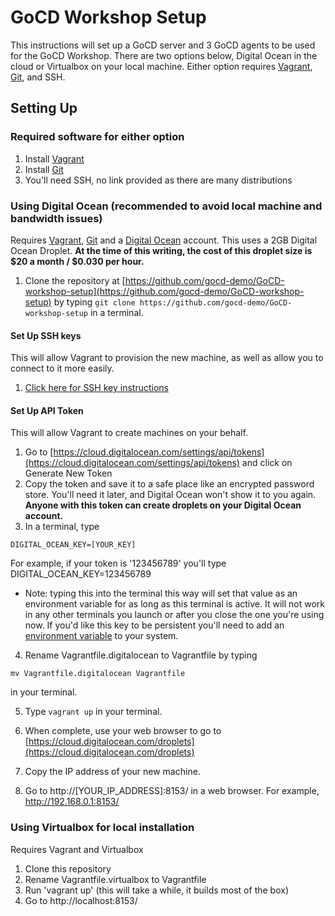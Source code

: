 # GoCD Workshop Setup

This instructions will set up a GoCD server and 3 GoCD agents to be used for the GoCD Workshop. There are two options below, Digital Ocean in the cloud or Virtualbox on your local machine. Either option requires [Vagrant](https://www.vagrantup.com/), [Git](https://git-scm.com/), and SSH.

## Setting Up

### Required software for either option

1. Install [Vagrant](https://www.vagrantup.com/)
2. Install [Git](https://git-scm.com/)
3. You'll need SSH, no link provided as there are many distributions

### Using Digital Ocean (recommended to avoid local machine and bandwidth issues)

Requires [Vagrant](https://www.vagrantup.com/), [Git](https://git-scm.com/) and a [Digital Ocean](https://www.digitalocean.com/) account. This uses a 2GB Digital Ocean Droplet. __At the time of this writing, the cost of this droplet size is $20 a month / $0.030 per hour.__



1. Clone the repository at [https://github.com/gocd-demo/GoCD-workshop-setup](https://github.com/gocd-demo/GoCD-workshop-setup) by typing `git clone https://github.com/gocd-demo/GoCD-workshop-setup` in a terminal.

#### Set Up SSH keys

This will allow Vagrant to provision the new machine, as well as allow you to connect to it more easily.

1. [Click here for SSH key instructions](basic.md)

#### Set Up API Token

This will allow Vagrant to create machines on your behalf.

1. Go to [https://cloud.digitalocean.com/settings/api/tokens](https://cloud.digitalocean.com/settings/api/tokens) and click on Generate New Token
2. Copy the token and save it to a safe place like an encrypted password store. You'll need it later, and Digital Ocean won't show it to you again. __Anyone with this token can create droplets on your Digital Ocean account.__
3. In a terminal, type

  `DIGITAL_OCEAN_KEY=[YOUR_KEY]`

  For example, if your token is '123456789' you'll type DIGITAL_OCEAN_KEY=123456789

  * Note: typing this into the terminal this way will set that value as an environment variable for as long as this terminal is active. It will not work in any other terminals you launch or after you close the one you're using now. If you'd like this key to be persistent you'll need to add an [environment variable](https://en.wikipedia.org/wiki/Environment_variable) to your system.


4. Rename Vagrantfile.digitalocean to Vagrantfile by typing

  `mv Vagrantfile.digitalocean Vagrantfile`

  in your terminal.

5. Type `vagrant up` in your terminal.

6. When complete, use your web browser to go to [https://cloud.digitalocean.com/droplets](https://cloud.digitalocean.com/droplets)

7. Copy the IP address of your new machine.

8. Go to http://[YOUR_IP_ADDRESS]:8153/ in a web browser. For example, http://192.168.0.1:8153/

### Using Virtualbox for local installation

Requires Vagrant and Virtualbox

1. Clone this repository
2. Rename Vagrantfile.virtualbox to Vagrantfile
3. Run 'vagrant up' (this will take a while, it builds most of the box)
4. Go to http://localhost:8153/
